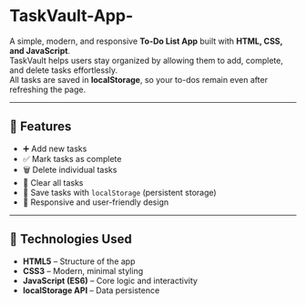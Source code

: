 
# TaskVault-App-
A simple, modern, and responsive **To-Do List App** built with **HTML, CSS, and JavaScript**.  
TaskVault helps users stay organized by allowing them to add, complete, and delete tasks effortlessly.  
All tasks are saved in **localStorage**, so your to-dos remain even after refreshing the page.  

---

## 🚀 Features  
- ➕ Add new tasks  
- ✅ Mark tasks as complete  
- 🗑️ Delete individual tasks  
- 🧹 Clear all tasks  
- 💾 Save tasks with `localStorage` (persistent storage)  
- 📱 Responsive and user-friendly design  

---

## 🧠 Technologies Used  
- **HTML5** – Structure of the app  
- **CSS3** – Modern, minimal styling  
- **JavaScript (ES6)** – Core logic and interactivity  
- **localStorage API** – Data persistence  

